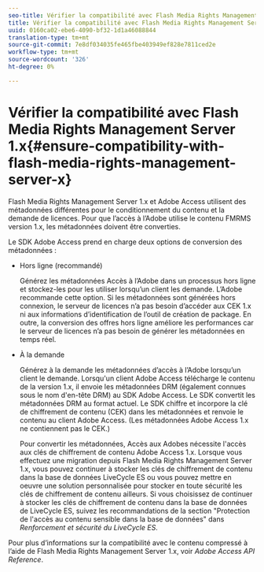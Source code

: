 ```yaml
---
seo-title: Vérifier la compatibilité avec Flash Media Rights Management Server 1.x
title: Vérifier la compatibilité avec Flash Media Rights Management Server 1.x
uuid: 0160ca02-ebe6-4090-bf32-1d1a46088844
translation-type: tm+mt
source-git-commit: 7e8df034035fe465fbe403949ef828e7811ced2e
workflow-type: tm+mt
source-wordcount: '326'
ht-degree: 0%

---
```



# Vérifier la compatibilité avec Flash Media Rights Management Server 1.x{#ensure-compatibility-with-flash-media-rights-management-server-x}

Flash Media Rights Management Server 1.x et Adobe Access utilisent des métadonnées différentes pour le conditionnement du contenu et la demande de licences. Pour que l’accès à l’Adobe utilise le contenu FMRMS version 1.x, les métadonnées doivent être converties.

Le SDK Adobe Access prend en charge deux options de conversion des métadonnées :

* Hors ligne (recommandé)

   Générez les métadonnées Accès à l’Adobe dans un processus hors ligne et stockez-les pour les utiliser lorsqu’un client les demande. L’Adobe recommande cette option. Si les métadonnées sont générées hors connexion, le serveur de licences n’a pas besoin d’accéder aux CEK 1.x ni aux informations d’identification de l’outil de création de package. En outre, la conversion des offres hors ligne améliore les performances car le serveur de licences n’a pas besoin de générer les métadonnées en temps réel.

* À la demande

   Générez à la demande les métadonnées d’accès à l’Adobe lorsqu’un client le demande. Lorsqu&#39;un client Adobe Access télécharge le contenu de la version 1.x, il envoie les métadonnées DRM (également connues sous le nom d&#39;en-tête DRM) au SDK Adobe Access. Le SDK convertit les métadonnées DRM au format actuel. Le SDK chiffre et incorpore la clé de chiffrement de contenu (CEK) dans les métadonnées et renvoie le contenu au client Adobe Access. (Les métadonnées Adobe Access 1.x ne contiennent pas le CEK.)

   Pour convertir les métadonnées, Accès aux Adobes nécessite l&#39;accès aux clés de chiffrement de contenu Adobe Access 1.x. Lorsque vous effectuez une migration depuis Flash Media Rights Management Server 1.x, vous pouvez continuer à stocker les clés de chiffrement de contenu dans la base de données LiveCycle ES ou vous pouvez mettre en oeuvre une solution personnalisée pour stocker en toute sécurité les clés de chiffrement de contenu ailleurs. Si vous choisissez de continuer à stocker les clés de chiffrement de contenu dans la base de données de LiveCycle ES, suivez les recommandations de la section &quot;Protection de l&#39;accès au contenu sensible dans la base de données&quot; dans *Renforcement et sécurité du LiveCycle ES*.

Pour plus d’informations sur la compatibilité avec le contenu compressé à l’aide de Flash Media Rights Management Server 1.x, voir *Adobe Access API Reference*.
